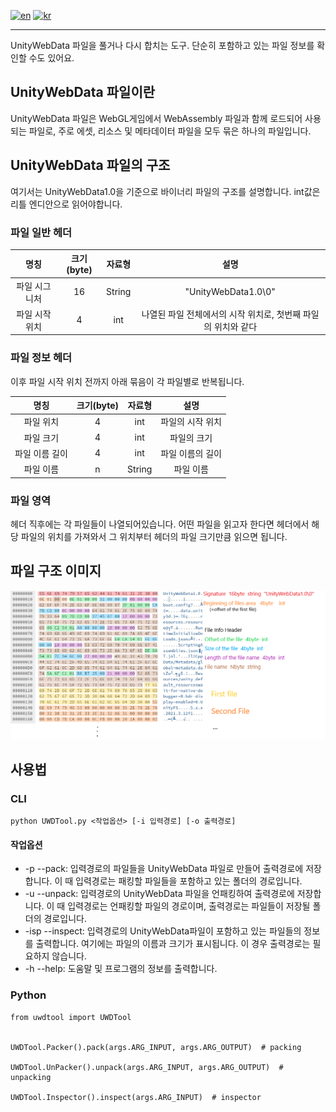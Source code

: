 [![en](https://img.shields.io/badge/lang-en-red.svg)](README.md)
[![kr](https://img.shields.io/badge/lang-kr-green.svg)](README-kr.md)

---

UnityWebData 파일을 풀거나 다시 합치는 도구.
단순히 포함하고 있는 파일 정보를 확인할 수도 있어요.

## UnityWebData 파일이란
UnityWebData 파일은 WebGL게임에서 WebAssembly 파일과 함께 로드되어 사용되는 파일로, 주로 에셋, 리소스 및 메타데이터 파일을 모두 묶은 하나의 파일입니다.

## UnityWebData 파일의 구조
여기서는 UnityWebData1.0을 기준으로 바이너리 파일의 구조를 설명합니다.
int값은 리틀 엔디안으로 읽어야합니다.

### 파일 일반 헤더
| 명칭 | 크기(byte) | 자료형 | 설명 |
| :------------: | :------------: | :------------: | :------------: |
| 파일 시그니처 | 16 | String | "UnityWebData1.0\0" |
| 파일 시작 위치 | 4 | int | 나열된 파일 전체에서의 시작 위치로, 첫번째 파일의 위치와 같다 |

### 파일 정보 헤더
이후 파일 시작 위치 전까지 아래 묶음이 각 파일별로 반복됩니다.

| 명칭 | 크기(byte) | 자료형 | 설명 |
| :------------: | :------------: | :------------: | :------------: |
| 파일 위치 | 4 | int | 파일의 시작 위치 |
| 파일 크기 | 4 | int | 파일의 크기 |
| 파일 이름 길이 | 4 | int | 파일 이름의 길이 |
| 파일 이름 | n | String | 파일 이름 |

### 파일 영역
헤더 직후에는 각 파일들이 나열되어있습니다.
어떤 파일을 읽고자 한다면 헤더에서 해당 파일의 위치를 가져와서 그 위치부터 헤더의 파일 크기만큼 읽으면 됩니다.

## 파일 구조 이미지
![img_format](img/unitywebdata_format.png)

## 사용법

### CLI
```
python UWDTool.py <작업옵션> [-i 입력경로] [-o 출력경로]
```

#### 작업옵션
* -p --pack: 입력경로의 파일들을 UnityWebData 파일로 만들어 출력경로에 저장합니다.
이 때 입력경로는 패킹할 파일들을 포함하고 있는 폴더의 경로입니다.
* -u --unpack: 입력경로의 UnityWebData 파일을 언패킹하여 출력경로에 저장합니다.
이 때 입력경로는 언패킹할 파일의 경로이며, 출력경로는 파일들이 저장될 폴더의 경로입니다.
* -isp --inspect: 입력경로의 UnityWebData파일이 포함하고 있는 파일들의 정보를 출력합니다.
여기에는 파일의 이름과 크기가 표시됩니다. 이 경우 출력경로는 필요하지 않습니다.
* -h --help: 도움말 및 프로그램의 정보를 출력합니다.

### Python
```
from uwdtool import UWDTool


UWDTool.Packer().pack(args.ARG_INPUT, args.ARG_OUTPUT)  # packing

UWDTool.UnPacker().unpack(args.ARG_INPUT, args.ARG_OUTPUT)  # unpacking

UWDTool.Inspector().inspect(args.ARG_INPUT)  # inspector
```
